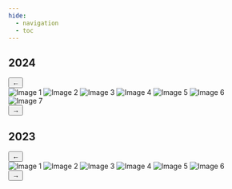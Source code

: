 ```yaml
---
hide:
  - navigation
  - toc
---
```

## 2024
<body>
  <div class="image-stack">
    <button class="arrow left" onclick="previousImage()">&#8592;</button>
    <div class="image-container">
      <img src="../assets/images/moments/2024/IMG_0811.jpg" alt="Image 1" class="stacked-image">
      <img src="../assets/images/moments/2024/IMG_0812.jpg" alt="Image 2" class="stacked-image">
      <img src="../assets/images/moments/2024/IMG_0814.jpg" alt="Image 3" class="stacked-image">
      <img src="../assets/images/moments/2024/IMG_0815.jpg" alt="Image 4" class="stacked-image">
      <img src="../assets/images/moments/2024/IMG_0817.jpg" alt="Image 5" class="stacked-image">
      <img src="../assets/images/moments/2024/IMG_0818.jpg" alt="Image 6" class="stacked-image">
      <img src="../assets/images/moments/2024/1730218849090.jpeg" alt="Image 7" class="stacked-image">
    </div>
    <button class="arrow right" onclick="nextImage()">&#8594;</button>
  </div>
  <script src="../js/extra.js"></script>
</body>

## 2023
<body>
  <div class="image-stack">
    <button class="arrow left" onclick="previousImage()">&#8592;</button>
    <div class="image-container">
      <img src="../assets/images/moments/2023/IMG_1836.jpg" alt="Image 1" class="stacked-image">
      <img src="../assets/images/moments/2023/IMG_1837.jpg" alt="Image 2" class="stacked-image">
      <img src="../assets/images/moments/2023/IMG_1838.jpg" alt="Image 3" class="stacked-image">
      <img src="../assets/images/moments/2023/IMG_1839.jpg" alt="Image 4" class="stacked-image">
      <img src="../assets/images/moments/2023/IMG_1840.jpg" alt="Image 5" class="stacked-image">
      <img src="../assets/images/moments/2023/IMG_1841.jpg" alt="Image 6" class="stacked-image">
    </div>
    <button class="arrow right" onclick="nextImage()">&#8594;</button>
  </div>
  <script src="../js/extra.js"></script>
</body>